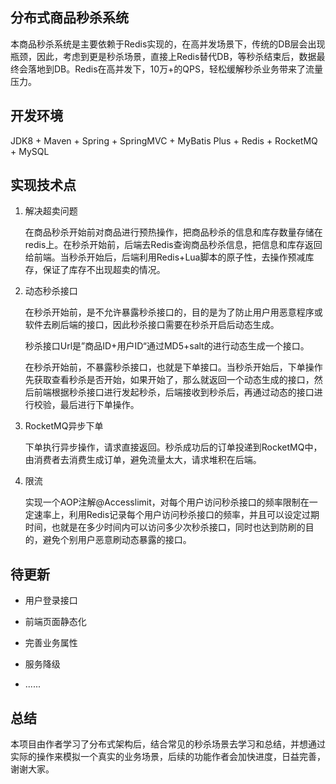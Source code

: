 ## 分布式商品秒杀系统

本商品秒杀系统是主要依赖于Redis实现的，在高并发场景下，传统的DB层会出现瓶颈，因此，考虑到更是秒杀场景，直接上Redis替代DB，等秒杀结束后，数据最终会落地到DB。Redis在高并发下，10万+的QPS，轻松缓解秒杀业务带来了流量压力。

## 开发环境

JDK8 + Maven + Spring + SpringMVC + MyBatis Plus + Redis + RocketMQ + MySQL 

## 实现技术点

1. 解决超卖问题

   在商品秒杀开始前对商品进行预热操作，把商品秒杀的信息和库存数量存储在redis上。在秒杀开始前，后端去Redis查询商品秒杀信息，把信息和库存返回给前端。当秒杀开始后，后端利用Redis+Lua脚本的原子性，去操作预减库存，保证了库存不出现超卖的情况。

2. 动态秒杀接口

   在秒杀开始前，是不允许暴露秒杀接口的，目的是为了防止用户用恶意程序或软件去刷后端的接口，因此秒杀接口需要在秒杀开启后动态生成。

   秒杀接口Url是”商品ID+用户ID“通过MD5+salt的进行动态生成一个接口。

   在秒杀开始前，不暴露秒杀接口，也就是下单接口。当秒杀开始后，下单操作先获取查看秒杀是否开始，如果开始了，那么就返回一个动态生成的接口，然后前端根据秒杀接口进行发起秒杀，后端接收到秒杀后，再通过动态的接口进行校验，最后进行下单操作。

3. RocketMQ异步下单

   下单执行异步操作，请求直接返回。秒杀成功后的订单投递到RocketMQ中，由消费者去消费生成订单，避免流量太大，请求堆积在后端。

4. 限流

    实现一个AOP注解@Accesslimit，对每个用户访问秒杀接口的频率限制在一定速率上，利用Redis记录每个用户访问秒杀接口的频率，并且可以设定过期时间，也就是在多少时间内可以访问多少次秒杀接口，同时也达到防刷的目的，避免个别用户恶意刷动态暴露的接口。



## 待更新

+ 用户登录接口

+ 前端页面静态化

+ 完善业务属性

+ 服务降级

+ ......

  

## 总结

本项目由作者学习了分布式架构后，结合常见的秒杀场景去学习和总结，并想通过实际的操作来模拟一个真实的业务场景，后续的功能作者会加快进度，日益完善，谢谢大家。